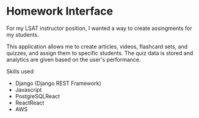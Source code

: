 # Homework Interface

For my LSAT instructor position, I wanted a way to create assingments for my students.

This application allows me to create articles, videos, flashcard sets, and quizzes, and assign them to specific students. The quiz data is stored and analytics are given based on the user's performance.

Skills used:

- Django (Django REST Framework)
- Javascript
- PostgreSQLReact
- ReactReact
- AWS
